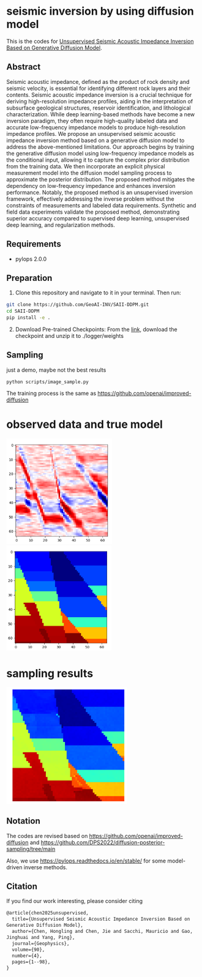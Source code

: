 # seismic inversion by using diffusion model

This is the codes for [Unsupervised Seismic Acoustic Impedance Inversion Based on Generative Diffusion Model](https://library.seg.org/doi/abs/10.1190/geo2024-0416.1).


## Abstract
Seismic acoustic impedance, defined as the product of rock density and seismic velocity, is essential for identifying different rock layers and their contents. Seismic acoustic impedance inversion is a crucial technique for deriving high-resolution impedance profiles, aiding in the interpretation of subsurface geological structures, reservoir identification, and lithological characterization. While deep learning-based methods have become a new inversion paradigm, they often require high-quality labeled data and accurate low-frequency impedance models to produce high-resolution impedance profiles. We propose an unsupervised seismic acoustic impedance inversion method based on a generative diffusion model to address the above-mentioned limitations. Our approach begins by training the generative diffusion model using low-frequency impedance models as the conditional input, allowing it to capture the complex prior distribution from the training data. We then incorporate an explicit physical measurement model into the diffusion model sampling process to approximate the posterior distribution. The proposed method mitigates the dependency on low-frequency impedance and enhances inversion performance. Notably, the proposed method is an unsupervised inversion framework, effectively addressing the inverse problem without the constraints of measurements and labeled data requirements. Synthetic and field data experiments validate the proposed method, demonstrating superior accuracy compared to supervised deep learning, unsupervised deep learning, and regularization methods.
## Requirements
- pylops 2.0.0 
## Preparation
1. Clone this repository and navigate to it in your terminal. Then run:
```bash
git clone https://github.com/GeoAI-INV/SAII-DDPM.git
cd SAII-DDPM
pip install -e .
```

2. Download Pre-trained Checkpoints:
From the [link](https://drive.google.com/file/d/1TW0MGoc-7fYFpMftK7Qn1h6xMM4p1MO0/view?usp=drive_link), download the checkpoint and unzip it to ./logger/weights


## Sampling
just a demo, maybe not the best results

```
python scripts/image_sample.py 
```
The training process is the same as https://github.com/openai/improved-diffusion


# observed data and true model
![img_3.png](img_3.png) ![img_4.png](img_4.png)
# sampling results 
![img_2.png](img_2.png)

## Notation
The codes are revised based on https://github.com/openai/improved-diffusion and https://github.com/DPS2022/diffusion-posterior-sampling/tree/main

Also, we use https://pylops.readthedocs.io/en/stable/ for some model-driven inverse methods.


## Citation
If you find our work interesting, please consider citing
```
@article{chen2025unsupervised,
  title={Unsupervised Seismic Acoustic Impedance Inversion Based on Generative Diffusion Model},
  author={Chen, Hongling and Chen, Jie and Sacchi, Mauricio and Gao, Jinghuai and Yang, Ping},
  journal={Geophysics},
  volume={90},
  number={4},
  pages={1--98},
}
```

